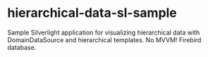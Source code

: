 hierarchical-data-sl-sample
===========================

Sample Silverlight application for visualizing hierarchical data with DomainDataSource and hierarchical templates. No MVVM! Firebird database.